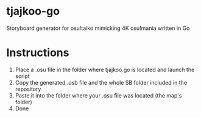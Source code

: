 # tjajkoo-go
Storyboard generator for osu!taiko mimicking 4K osu!mania written in Go

# Instructions
1. Place a .osu file in the folder where tjajkoo.go is located and launch the script
2. Copy the generated .osb file and the whole SB folder included in the repository
3. Paste it into the folder where your .osu file was located (the map's folder)
4. Done
